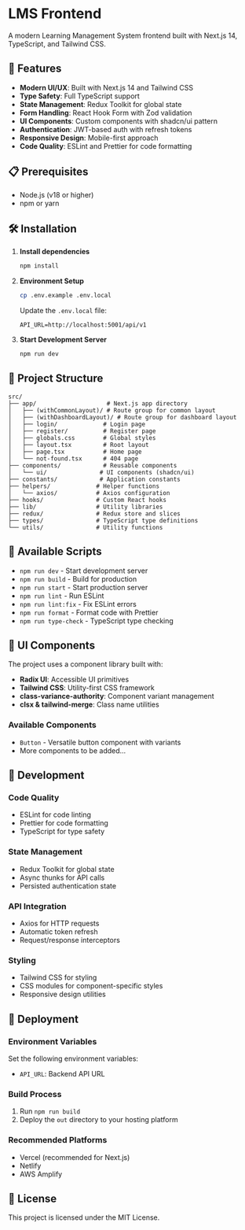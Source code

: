 # LMS Frontend

A modern Learning Management System frontend built with Next.js 14, TypeScript, and Tailwind CSS.

## 🚀 Features

- **Modern UI/UX**: Built with Next.js 14 and Tailwind CSS
- **Type Safety**: Full TypeScript support
- **State Management**: Redux Toolkit for global state
- **Form Handling**: React Hook Form with Zod validation
- **UI Components**: Custom components with shadcn/ui pattern
- **Authentication**: JWT-based auth with refresh tokens
- **Responsive Design**: Mobile-first approach
- **Code Quality**: ESLint and Prettier for code formatting

## 📋 Prerequisites

- Node.js (v18 or higher)
- npm or yarn

## 🛠️ Installation

1. **Install dependencies**

   ```bash
   npm install
   ```

2. **Environment Setup**

   ```bash
   cp .env.example .env.local
   ```

   Update the `.env.local` file:

   ```env
   API_URL=http://localhost:5001/api/v1
   ```

3. **Start Development Server**
   ```bash
   npm run dev
   ```

## 📁 Project Structure

```
src/
├── app/                    # Next.js app directory
│   ├── (withCommonLayout)/ # Route group for common layout
│   ├── (withDashboardLayout)/ # Route group for dashboard layout
│   ├── login/             # Login page
│   ├── register/          # Register page
│   ├── globals.css        # Global styles
│   ├── layout.tsx         # Root layout
│   ├── page.tsx           # Home page
│   └── not-found.tsx      # 404 page
├── components/            # Reusable components
│   └── ui/               # UI components (shadcn/ui)
├── constants/            # Application constants
├── helpers/             # Helper functions
│   └── axios/           # Axios configuration
├── hooks/               # Custom React hooks
├── lib/                 # Utility libraries
├── redux/               # Redux store and slices
├── types/               # TypeScript type definitions
└── utils/               # Utility functions
```

## 🧪 Available Scripts

- `npm run dev` - Start development server
- `npm run build` - Build for production
- `npm run start` - Start production server
- `npm run lint` - Run ESLint
- `npm run lint:fix` - Fix ESLint errors
- `npm run format` - Format code with Prettier
- `npm run type-check` - TypeScript type checking

## 🎨 UI Components

The project uses a component library built with:

- **Radix UI**: Accessible UI primitives
- **Tailwind CSS**: Utility-first CSS framework
- **class-variance-authority**: Component variant management
- **clsx & tailwind-merge**: Class name utilities

### Available Components

- `Button` - Versatile button component with variants
- More components to be added...

## 🔧 Development

### Code Quality

- ESLint for code linting
- Prettier for code formatting
- TypeScript for type safety

### State Management

- Redux Toolkit for global state
- Async thunks for API calls
- Persisted authentication state

### API Integration

- Axios for HTTP requests
- Automatic token refresh
- Request/response interceptors

### Styling

- Tailwind CSS for styling
- CSS modules for component-specific styles
- Responsive design utilities

## 🚀 Deployment

### Environment Variables

Set the following environment variables:

- `API_URL`: Backend API URL

### Build Process

1. Run `npm run build`
2. Deploy the `out` directory to your hosting platform

### Recommended Platforms

- Vercel (recommended for Next.js)
- Netlify
- AWS Amplify

## 📝 License

This project is licensed under the MIT License.
